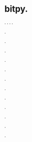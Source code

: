 # bitpy.
.
.
.
.












.






















































.
























.



























.

















































































.































































.































































































.















.


































































.
























































































.




.






.



























